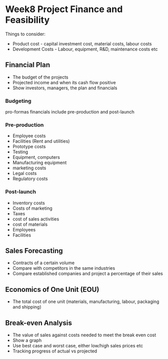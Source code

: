 # Week8 Project Finance and Feasibility

Things to consider:

- Product cost - capital investment cost, material costs, labour costs
- Development Costs - Labour, equipment, R&D, maintenance costs etc

## Financial Plan

- The budget of the projects
- Projected income and when its cash flow positive
- Show investors, managers, the plan and financials

### Budgeting

pro-formas financials include pre-production and post-launch

### Pre-production

- Employee costs
- Facilities (Rent and utilities)
- Prototype costs
- Testing
- Equipment, computers
- Manufacturing equipment
- marketing costs
- Legal costs
- Regulatory costs

### Post-launch

- Inventory costs
- Costs of marketing
- Taxes
- cost of sales activities
- cost of materials
- Employees
- Facilities

## Sales Forecasting

- Contracts of a certain volume
- Compare with competitors in the same industries
- Compare established companies and project a percentage of their sales

## Economics of One Unit (EOU)

- The total cost of one unit (materials, manufacturing, labour, packaging and shipping)

## Break-even Analysis

- The value of sales against costs needed to meet the break even cost
- Show a graph
- Use best case and worst case, either low/high sales prices etc
- Tracking progress of actual vs projected
